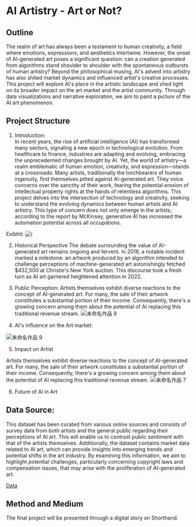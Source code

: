 # AI Artistry - Art or Not?

## Outline
The realm of art has always been a testament to human creativity, a field where emotions, expressions, and aesthetics intertwine. However,
the onset of AI-generated art poses a significant question: can a creation generated from algorithms stand shoulder to shoulder with the spontaneous outbursts of human artistry?
Beyond the philosophical musing, AI's advent into artistry has also shited market dynamics and influenced artist's creative processes. 
This project will explore AI's place in the artistic landscape and shed light on its broader impact on the art market and the artist community. 
Through data visualizations and narrative exploration, we aim to paint a picture of the AI art phenomenon.


## Project Structure
1. Introduction:     
In recent years, the rise of artificial intelligence (AI) has transformed many sectors, signaling a new epoch in technological evolution. 
From healthcare to finance, industries are adapting and evolving, embracing the unprecedented changes brought by AI. 
Yet, the world of artistry—a realm emblematic of human emotion, creativity, and expression—stands at a crossroads.
Many artists, traditionally the torchbearers of human ingenuity, find themselves pitted against AI-generated art. 
They voice concerns over the sanctity of their work, fearing the potential erosion of intellectual property rights at the hands of relentless algorithms. 
This project delves into the intersection of technology and creativity, seeking to understand the evolving dynamics between human artists and AI artistry.
This type of concern does not only emerge in the artists; according to the report by McKinsey, generative AI has increased the automation potential across all occupations. 

Exibhit: 
![i](https://github.com/QijiaZhouX/qijia_zhou_portfolio/assets/143776318/a21bb6cd-5f0d-4c53-b13a-af3e4fea338f)

2. Historical Perspective
The debate surrounding the value of AI-generated art remains ongoing and fervent. 
In 2018, a notable incident marked a milestone: an artwork produced by an algorithm intended to challenge perceptions of machine-generated art astonishingly fetched $432,500 at Christie's New York auction. 
This discourse took a fresh turn as AI art garnered heightened attention in 2022.

3. Public Perception: 
Artists themselves exhibit diverse reactions to the concept of AI-generated art. For many, the sale of their artwork constitutes a substantial portion of their income. Consequently, there's a growing concern among them about the potential of AI replacing this traditional revenue stream.
![未命名作品 8](https://github.com/QijiaZhouX/qijia_zhou_portfolio/assets/143776318/d160cadc-1512-45ec-999e-6b416e7974f2)


4. AI's influence on the Art market:    

![未命名作品 9](https://github.com/QijiaZhouX/qijia_zhou_portfolio/assets/143776318/20fa2593-dafc-4418-b8ef-d57f27d79198)


5. Impact on Artist   

Artists themselves exhibit diverse reactions to the concept of AI-generated art. For many, the sale of their artwork constitutes a substantial portion of their income. Consequently, there's a growing concern among them about the potential of AI replacing this traditional revenue stream.
![未命名作品 7](https://github.com/QijiaZhouX/qijia_zhou_portfolio/assets/143776318/f84e7c34-f82c-4d94-9939-61620b167bc3)


6. Future of AI in Art

## Data Source:
This dataset has been curated from various online sources and consists of survey data from both artists and the general public regarding their perceptions of AI art. This will enable us to contrast public sentiment with that of the artists themselves. Additionally, the dataset contains market data related to AI art, which can provide insights into emerging trends and potential shifts in the art industry. By examining this information, we aim to highlight potential challenges, particularly concerning copyright laws and compensation issues, that may arise with the proliferation of AI-generated art.

[Data](https://github.com/QijiaZhouX/qijia_zhou_portfolio/tree/main/data)

## Method and Medium
The final project will be presented through a digital story on Shorthand. 


